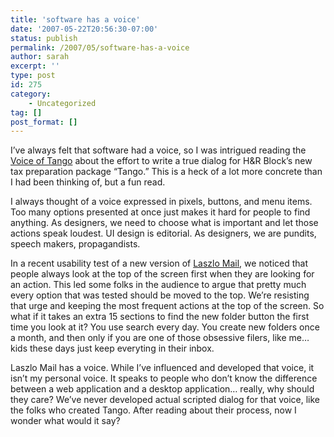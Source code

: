```yaml
---
title: 'software has a voice'
date: '2007-05-22T20:56:30-07:00'
status: publish
permalink: /2007/05/software-has-a-voice
author: sarah
excerpt: ''
type: post
id: 275
category:
    - Uncategorized
tag: []
post_format: []
---
```

I’ve always felt that software had a voice, so I was intrigued reading the [Voice of Tango](http://web.archive.org/web/20070705145206/http://www.tangotax.com/blog/) about the effort to write a true dialog for H&amp;R Block’s new tax preparation package “Tango.” This is a heck of a lot more concrete than I had been thinking of, but a fun read.

I always thought of a voice expressed in pixels, buttons, and menu items. Too many options presented at once just makes it hard for people to find anything. As designers, we need to choose what is important and let those actions speak loudest. UI design is editorial. As designers, we are pundits, speech makers, propagandists.

In a recent usability test of a new version of [Laszlo Mail](http://www.laszlomail.com), we noticed that people always look at the top of the screen first when they are looking for an action. This led some folks in the audience to argue that pretty much every option that was tested should be moved to the top. We’re resisting that urge and keeping the most frequent actions at the top of the screen. So what if it takes an extra 15 sections to find the new folder button the first time you look at it? You use search every day. You create new folders once a month, and then only if you are one of those obsessive filers, like me… kids these days just keep everyting in their inbox.

Laszlo Mail has a voice. While I’ve influenced and developed that voice, it isn’t my personal voice. It speaks to people who don’t know the difference between a web application and a desktop application… really, why should they care? We’ve never developed actual scripted dialog for that voice, like the folks who created Tango. After reading about their process, now I wonder what would it say?